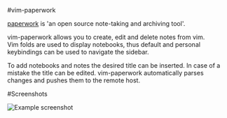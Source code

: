 #vim-paperwork

[paperwork](https://github.com/twostairs/paperwork) is 'an open source note-taking and archiving tool'.  

vim-paperwork allows you to create, edit and delete notes from vim.  
Vim folds are used to display notebooks, thus default and personal keybindings can be used to navigate the sidebar.

To add notebooks and notes the desired title can be inserted.
In case of a mistake the title can be edited.
vim-paperwork automatically parses changes and pushes them to the remote host.


#Screenshots

![Example screenshot](https://github.com/ntnn/vim-paperwork/screenshots/sidebar_note.png)
